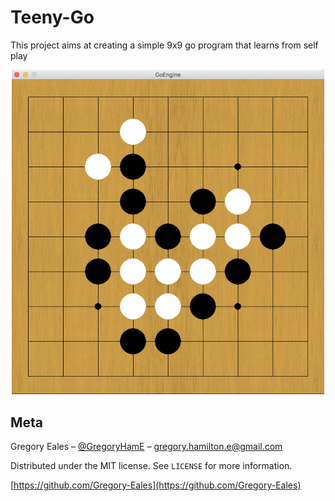 # Teeny-Go

This project aims at creating a simple 9x9 go program that learns from self play

<p align="center">
  <img src="https://github.com/Gregory-Eales/Teeny-Go/blob/master/depreciated/images/TeenyGoSample.png" width="500"/>
</p>

## Meta

Gregory Eales – [@GregoryHamE](https://twitter.com/GregoryHamE) – gregory.hamilton.e@gmail.com

Distributed under the MIT license. See ``LICENSE`` for more information.

[https://github.com/Gregory-Eales](https://github.com/Gregory-Eales)

